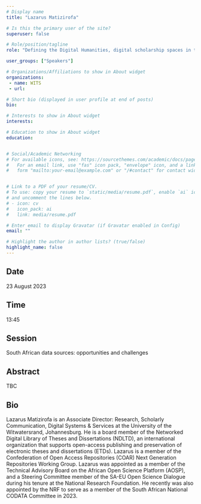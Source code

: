 ```yaml
---
# Display name
title: "Lazarus Matizirofa"

# Is this the primary user of the site?
superuser: false

# Role/position/tagline
role: "Defining the Digital Humanities, digital scholarship spaces in the South African Academic Libraries"

user_groups: ["Speakers"]

# Organizations/Affiliations to show in About widget
organizations:
 - name: WITS
 - url: 

# Short bio (displayed in user profile at end of posts)
bio: 

# Interests to show in About widget
interests: 

# Education to show in About widget
education:


# Social/Academic Networking
# For available icons, see: https://sourcethemes.com/academic/docs/page-builder/#icons
#   For an email link, use "fas" icon pack, "envelope" icon, and a link in the
#   form "mailto:your-email@example.com" or "/#contact" for contact widget.


# Link to a PDF of your resume/CV.
# To use: copy your resume to `static/media/resume.pdf`, enable `ai` icons in `params.toml`, 
# and uncomment the lines below.
# - icon: cv
#   icon_pack: ai
#   link: media/resume.pdf

# Enter email to display Gravatar (if Gravatar enabled in Config)
email: ""

# Highlight the author in author lists? (true/false)
highlight_name: false
---
```


## Date

23 August 2023

## Time

13:45

## Session

South African data sources: opportunities and challenges

## Abstract

TBC

## Bio

Lazarus Matizirofa is an Associate Director: Research, Scholarly Communication, Digital Systems & Services at the University of the Witwatersrand, Johannesburg.  He is a board member of the Networked Digital Library of Theses and Dissertations (NDLTD), an international organization that supports open-access publishing and preservation of electronic theses and dissertations (ETDs).  Lazarus is a member of the Confederation of Open Access Repositories (COAR) Next Generation Repositories Working Group. Lazarus was appointed as a member of the Technical Advisory Board on the African Open Science Platform (AOSP), and a Steering Committee member of the SA-EU Open Science Dialogue during his tenure at the National Research Foundation. He recently was also appointed by the NRF to serve as a member of the South African National CODATA Committee in 2023.